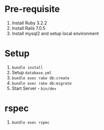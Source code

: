 # Pre-requisite

1. Install Ruby 3.2.2
2. Install Rails 7.0.5
3. Install mysql2 and setup local environment

# Setup

1. `bundle install`
2. Setup `database.yml`
3. `bundle exec rake db:create`
4. `bundle exec rake db:migrate`
5. Start Server - `bin/dev`

# rspec

1. `bundle exec rspec`
